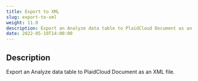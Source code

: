 ```yaml
---
title: Export to XML
slug: export-to-xml
weight: 11.0
description: Export an Analyze data table to PlaidCloud Document as an XML file.
date: 2022-05-10T14:00:00
---
```


## Description

Export an Analyze data table to PlaidCloud Document as an XML file.
